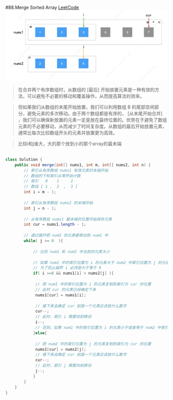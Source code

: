 #88.Merge Sorted Array
[LeetCode](https://leetcode.com/problems/merge-sorted-array/?envType=study-plan-v2&envId=top-interview-150)
![Github](https://github.com/ziyanw52/LeetCode/blob/master/Array/Merge%20Sorted%20Array/Screen%20Shot%202023-08-10%20at%206.03.20%20PM.png)

> 在合并两个有序数组时，从数组的 [最后] 开始放置元素是一种有效的方法，可以避免不必要的移动和覆盖操作，从而提高算法的效率。

>但如果我们从数组的末尾开始放置，我们可以利用数组 B 的尾部空闲部分，避免元素的多次移动。由于两个数组都是有序的， [从末尾开始合并] ，我们可以确保新放置的元素一定是放在最终位置的。优势在于避免了数组元素的不必要移动，从而减少了时间复杂度。从数组的最后开始放置元素，通常比每次比较数组开头的元素并放置更为高效。

>比较i和j谁大，大的那个放到小的那个array的最末端


```java

class Solution {
    public void merge(int[] nums1, int m, int[] nums2, int n) {
        // 索引从有序数组 nums1 有效元素的末端开始
        // 数组的下标索引从零开始计数
        // 索引   0    1     2
        // 数组 [ 1 ,  2  ,  3 ]
        int i = m - 1;

        // 索引从有序数组 nums2 的末端开始
        int j = n - 1;

        // 从有序数组 nums1 最末端的位置开始保存元素
        int cur = nums1.length - 1;

        // 通过循环把 num2 的元素都移动到 num1 中
        while( j >= 0  ){

            // 比较 num1 和 num2 中当前的元素大小

            // 如果 num1 中的索引位置为 i 的元素大于 num2 中索引位置为 j 的元素
            // 为了防止越界 i 必须是大于等于 0 
            if( i >=0 && nums1[i] > nums2[j] ){

             // 把 num1 中的索引位置为 i 的元素复制到索引为 cur 的位置
             // 此时 cur 的元素已经确定下来
             nums1[cur] = nums1[i];
            
             // 接下来去确定 cur 前面一个元素应该放什么数字
             cur--;
             // 此时，索引 i 需要向前移动
             i--;
             // 否则，如果 num1 中的索引位置为 i 的元素小于或者等于 num2 中索引位置为 j 的元素
            }else{
             
             // 把 num2 中的索引位置为 j 的元素复制到索引为 cur 的位置
             nums1[cur] = nums2[j];
             // 接下来去确定 cur 前面一个元素应该放什么数字
             cur--;
             // 此时，索引 j 需要向前移动
             j--;
            }
        }
    }
}
